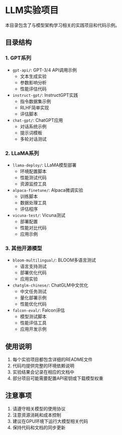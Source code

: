 # LLM实验项目

本目录包含了与模型架构学习相关的实践项目和代码示例。

## 目录结构

### 1. GPT系列
- `gpt-api/`: GPT-3/4 API调用示例
  - 文本生成实验
  - 参数影响分析
  - 性能评估代码
- `instruct-gpt/`: InstructGPT实践
  - 指令数据集示例
  - RLHF简单实现
  - 评估脚本
- `chat-gpt/`: ChatGPT应用
  - 对话系统示例
  - 提示词模板
  - 多轮对话测试

### 2. LLaMA系列
- `llama-deploy/`: LLaMA模型部署
  - 环境配置脚本
  - 性能测试代码
  - 资源监控工具
- `alpaca-finetune/`: Alpaca微调实验
  - 训练脚本
  - 数据处理工具
  - 评估程序
- `vicuna-test/`: Vicuna测试
  - 部署配置
  - 性能对比代码
  - 应用示例

### 3. 其他开源模型
- `bloom-multilingual/`: BLOOM多语言测试
  - 语言支持测试
  - 部署优化代码
  - 应用实验
- `chatglm-chinese/`: ChatGLM中文优化
  - 中文任务测试
  - 量化部署示例
  - 性能优化代码
- `falcon-eval/`: Falcon评估
  - 模型测试脚本
  - 性能评估工具
  - 应用开发示例

## 使用说明
1. 每个实验项目都包含详细的README文件
2. 代码均提供完整的环境依赖说明
3. 实验结果会记录在相应的文档中
4. 部分项目可能需要配置API密钥或下载模型权重

## 注意事项
1. 请遵守相关模型的使用协议
2. 注意资源消耗和成本控制
3. 建议在GPU环境下运行大模型相关代码
4. 保持代码和文档的同步更新
